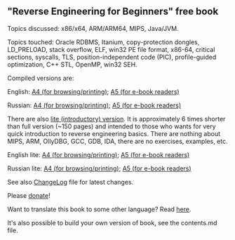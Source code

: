 "Reverse Engineering for Beginners" free book
---------------------------------------------

Topics discussed: x86/x64, ARM/ARM64, MIPS, Java/JVM.

Topics touched: Oracle RDBMS, Itanium, copy-protection dongles, LD_PRELOAD,
stack overflow, ELF, win32 PE file format, x86-64, critical sections, syscalls, 
TLS, position-independent code (PIC), profile-guided optimization, C++ STL, OpenMP, win32 SEH.

Compiled versions are:

English: 
[A4 (for browsing/printing)](http://beginners.re/Reverse_Engineering_for_Beginners-en.pdf);
[A5 (for e-book readers)](http://beginners.re/Reverse_Engineering_for_Beginners-en-A5.pdf)

Russian:
[A4 (for browsing/printing)](http://beginners.re/Reverse_Engineering_for_Beginners-ru.pdf);
[A5 (for e-book readers)](http://beginners.re/Reverse_Engineering_for_Beginners-ru-A5.pdf)

There are also [lite (introductory) version](http://beginners.re/#lite).
It is approximately 6 times shorter than full version (~150 pages) and intended to those 
who wants for very quick introduction to reverse engineering basics.
There are nothing about MIPS, ARM, OllyDBG, GCC, GDB, IDA, there are no exercises, examples, etc.

English lite: 
[A4 (for browsing/printing)](http://beginners.re/Reverse_Engineering_for_Beginners-en-lite.pdf);
[A5 (for e-book readers)](http://beginners.re/Reverse_Engineering_for_Beginners-en-A5-lite.pdf)

Russian lite:
[A4 (for browsing/printing)](http://beginners.re/Reverse_Engineering_for_Beginners-ru-lite.pdf);
[A5 (for e-book readers)](http://beginners.re/Reverse_Engineering_for_Beginners-ru-A5-lite.pdf)

See also [ChangeLog](https://github.com/dennis714/RE-for-beginners/blob/master/ChangeLog) file for latest changes.

Please [donate](http://beginners.re/donate.html)!

Want to translate this book to some other language? Read [here](https://github.com/dennis714/RE-for-beginners/blob/master/Translation.md).

It's also possible to build your own version of book, see the contents.md file.

